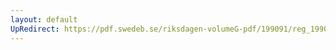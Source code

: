 ```yaml
---
layout: default
UpRedirect: https://pdf.swedeb.se/riksdagen-volumeG-pdf/199091/reg_199091/reg_199091_0294.pdf
---
```


